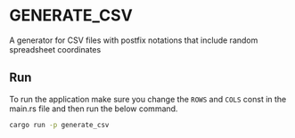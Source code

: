GENERATE_CSV
============

A generator for CSV files with postfix notations that include random spreadsheet coordinates

## Run

To run the application make sure you change the `ROWS` and `COLS` const in the main.rs file and then run the below command.
```sh
cargo run -p generate_csv
```
